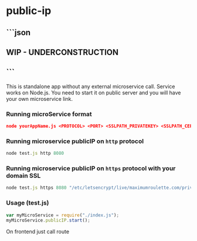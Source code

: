 # public-ip

## 
## ```json
## WIP - UNDERCONSTRUCTION
## ```

This is standalone app without any external microservice call. Service works on Node.js. You need to start it on public server and you will have your own microservice link.

### Running microService format
```json
node yourAppName.js <PROTOCOL> <PORT> <SSLPATH_PRIVATEKEY> <SSLPATH_CERT>
```

### Running microservice publicIP on `http` protocol
```js
node test.js http 8080
```

### Running microservice publicIP on `https` protocol with your domain SSL
```js
node test.js https 8080 "/etc/letsencrypt/live/maximumroulette.com/privkey.pem" "/etc/letsencrypt/live/maximumroulette.com/fullchain.pem"
```


### Usage (test.js)
```js
var myMicroService = require("./index.js");
myMicroService.publicIP.start();
```

On frontend just call route 